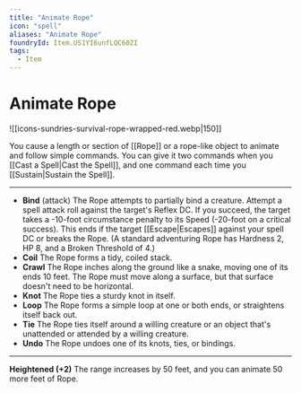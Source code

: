 ```yaml
---
title: "Animate Rope"
icon: "spell"
aliases: "Animate Rope"
foundryId: Item.US1YI6unfLQC60ZI
tags:
  - Item
---
```


# Animate Rope
![[icons-sundries-survival-rope-wrapped-red.webp|150]]

You cause a length or section of [[Rope]] or a rope-like object to animate and follow simple commands. You can give it two commands when you [[Cast a Spell|Cast the Spell]], and one command each time you [[Sustain|Sustain the Spell]].

* * *

*   **Bind** (attack) The Rope attempts to partially bind a creature. Attempt a spell attack roll against the target's Reflex DC. If you succeed, the target takes a -10-foot circumstance penalty to its Speed (-20-foot on a critical success). This ends if the target [[Escape|Escapes]] against your spell DC or breaks the Rope. (A standard adventuring Rope has Hardness 2, HP 8, and a Broken Threshold of 4.)
*   **Coil** The Rope forms a tidy, coiled stack.
*   **Crawl** The Rope inches along the ground like a snake, moving one of its ends 10 feet. The Rope must move along a surface, but that surface doesn't need to be horizontal.
*   **Knot** The Rope ties a sturdy knot in itself.
*   **Loop** The Rope forms a simple loop at one or both ends, or straightens itself back out.
*   **Tie** The Rope ties itself around a willing creature or an object that's unattended or attended by a willing creature.
*   **Undo** The Rope undoes one of its knots, ties, or bindings.

* * *

**Heightened (+2)** The range increases by 50 feet, and you can animate 50 more feet of Rope.
